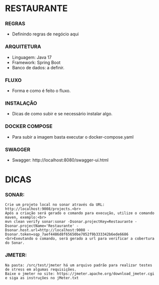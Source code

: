 # RESTAURANTE

### REGRAS
- Definindo regras de negócio aqui

### ARQUITETURA
- Linguagem: Java 17
- Framework: Spring Boot
- Banco de dados: a definir.

### FLUXO
- Forma e como é feito o fluxo.

### INSTALAÇÃO
- Dicas de como subir e se necessário instalar algo.

### DOCKER COMPOSE
- Para subir a imagem basta executar o docker-compose.yaml

### SWAGGER
- Swagger: http://localhost:8080/swagger-ui.html

# DICAS

### SONAR: <br>
    Crie um projeto local no sonar através da URL: http://localhost:9008/projects.<br>
    Após a criação será gerado o comando para execução, utilize o comando maven, exemplo:<br>
    mvn clean verify sonar:sonar -Dsonar.projectKey=Restaurante -Dsonar.projectName='Restaurante' -Dsonar.host.url=http://localhost:9008 -Dsonar.token=sqp_7aef4486d8f65650be7052f9b333342b6ede6686
    <br>Exeutando o comando, será gerado a url para verificar a cobertura do Sonar.

### JMETER: <br>
    Na pasta: /src/test/jmeter há um arquivo padrão para realizar testes de stress em algumas requisições.
    Baixe o jmeter no site: https://jmeter.apache.org/download_jmeter.cgi e siga as instruções no jMeter.txt
